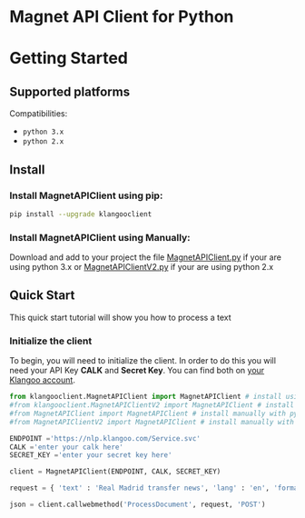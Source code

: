 # Magnet API Client for Python

# Getting Started

## Supported platforms
Compatibilities:
  * `python 3.x`
  * `python 2.x`

## Install

### Install MagnetAPIClient using pip:

```bash
pip install --upgrade klangooclient
```
### Install MagnetAPIClient using Manually:
Download and add to your project the file [MagnetAPIClient.py](https://github.com/Klangoo/MagnetApiClient.Python/blob/master/klangooclient/MagnetAPIClient.py) if your are using python 3.x or [MagnetAPIClientV2.py](https://github.com/Klangoo/MagnetApiClient.Python/blob/master/klangooclient/MagnetAPIClientV2.py) if your are using python 2.x

## Quick Start

This quick start tutorial will show you how to process a text

### Initialize the client

To begin, you will need to initialize the client. In order to do this you will need your API Key **CALK** and **Secret Key**.
You can find both on [your Klangoo account](https://connect.klangoo.com/).

```python
from klangooclient.MagnetAPIClient import MagnetAPIClient # install using PIP with python 3.x
#from klangooclient.MagnetAPIClientV2 import MagnetAPIClient # install using PIP with python 2.x
#from MagnetAPIClient import MagnetAPIClient # install manually with python 3.x
#from MagnetAPIClientV2 import MagnetAPIClient # install manually with python 2.x

ENDPOINT ='https://nlp.klangoo.com/Service.svc'
CALK ='enter your calk here'
SECRET_KEY ='enter your secret key here'

client = MagnetAPIClient(ENDPOINT, CALK, SECRET_KEY)

request = { 'text' : 'Real Madrid transfer news', 'lang' : 'en', 'format' : 'json' }

json = client.callwebmethod('ProcessDocument', request, 'POST')
```